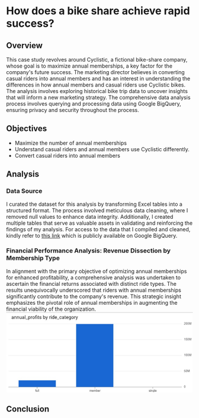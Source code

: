 # How does a bike share achieve rapid success?

## Overview
This case study revolves around Cyclistic, a fictional bike-share company, whose goal is to maximize annual memberships, a key factor for the company's future success. The marketing director believes in converting casual riders into annual members and has an interest in understanding the differences in how annual members and casual riders use Cyclistic bikes. The analysis involves exploring historical bike trip data to uncover insights that will inform a new marketing strategy. The comprehensive data analysis process involves querying and processing data using Google BigQuery, ensuring privacy and security throughout the process.

## Objectives
* Maximize the number of annual memberships
* Understand casual riders and annual members use Cyclistic differently.
* Convert casual riders into annual members

## Analysis
### Data Source
I curated the dataset for this analysis by transforming Excel tables into a structured format. The process involved meticulous data cleaning, where I removed null values to enhance data integrity. Additionally, I created multiple tables that serve as valuable assets in validating and reinforcing the findings of my analysis.
For access to the data that I compiled and cleaned, kindly refer to [this link](https://console.cloud.google.com/bigquery?project=unified-gift-318816&ws=!1m4!1m3!3m2!1sunified-gift-318816!2scyclistic_data_2023) which is publicly available on Google BigQuery.

### Financial Performance Analysis: Revenue Dissection by Membership Type
In alignment with the primary objective of optimizing annual memberships for enhanced profitability, a comprehensive analysis was undertaken to ascertain the financial returns associated with distinct ride types. The results unequivocally underscored that riders with annual memberships significantly contribute to the company's revenue. This strategic insight emphasizes the pivotal role of annual memberships in augmenting the financial viability of the organization.
![visualization_of_annual_profits](/images/annual_profits_by_ride_category.jpg)
## Conclusion

